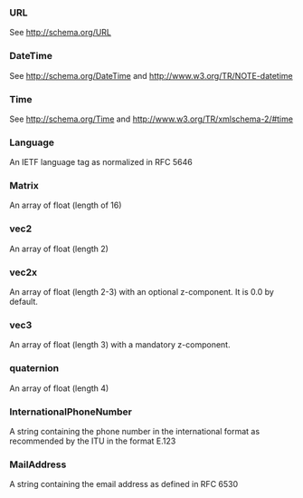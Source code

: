 ### URL
See http://schema.org/URL
### DateTime
See http://schema.org/DateTime and http://www.w3.org/TR/NOTE-datetime
### Time
See http://schema.org/Time and http://www.w3.org/TR/xmlschema-2/#time
### Language
An IETF language tag as normalized in RFC 5646
### Matrix
An array of float (length of 16)
### vec2
An array of float (length 2)
### vec2x
An array of float (length 2-3) with an optional z-component. It is 0.0 by default.
### vec3
An array of float (length 3) with a mandatory z-component.
### quaternion
An array of float (length 4)
### InternationalPhoneNumber
A string containing the phone number in the international format as recommended by the ITU in the format E.123
### MailAddress
A string containing the email address as defined in RFC 6530
